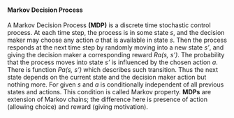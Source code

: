 #### Markov Decision Process
A Markov Decision Process  **(MDP)** is a discrete time stochastic control process. At each time step, the process is in some state *s*,
 and the decision maker may choose any action *a* that is available in state *s*. Then the process responds at the next time step by 
 randomly moving into a new state *s’*, and giving the decision maker a corresponding reward *Ra(s, s’)*.  The probability that the
 process moves into state *s’* is influenced by the chosen action *a*. There is function *Pa(s, s’)* which describes such transition.
 Thus the next state depends on the current state and the decision maker action but nothing more. For given *s* and *a* is conditionally
 independent of all previous states and actions. This condition is called Markov property. **MDPs** are extension of Markov chains;
 the difference here is presence of action (allowing choice) and reward (giving motivation). 